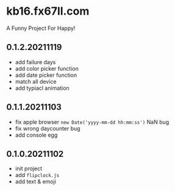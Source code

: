 # kb16.fx67ll.com
A Funny Project For Happy!

## 0.1.2.20211119  
* add failure days  
* add color picker function  
* add date picker function  
* match all device  
* add typiacl animation  

## 0.1.1.20211103  
* fix apple browser `new Date('yyyy-mm-dd hh:mm:ss')` NaN bug  
* fix wrong daycounter bug  
* add console egg  

## 0.1.0.20211102  
* init project  
* add `flipclock.js`  
* add text & emoji  